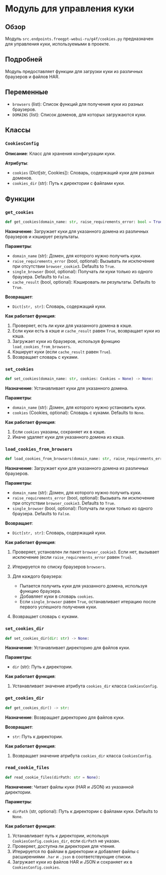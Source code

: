# Модуль для управления куки

## Обзор

Модуль `src.endpoints.freegpt-webui-ru/g4f/cookies.py` предназначен для управления куки, используемыми в проекте.

## Подробней

Модуль предоставляет функции для загрузки куки из различных браузеров и файлов HAR.

## Переменные

*   `browsers` (list): Список функций для получения куки из разных браузеров.
*   `DOMAINS` (list): Список доменов, для которых загружаются куки.

## Классы

### `CookiesConfig`

**Описание**: Класс для хранения конфигурации куки.

**Атрибуты**:

*   `cookies` (Dict[str, Cookies]): Словарь, содержащий куки для разных доменов.
*   `cookies_dir` (str): Путь к директории с файлами куки.

## Функции

### `get_cookies`

```python
def get_cookies(domain_name: str, raise_requirements_error: bool = True, single_browser: bool = False, cache_result: bool = True) -> Dict[str, str]:
```

**Назначение**: Загружает куки для указанного домена из различных браузеров и кэширует результаты.

**Параметры**:

*   `domain_name` (str): Домен, для которого нужно получить куки.
*   `raise_requirements_error` (bool, optional): Вызывать ли исключение при отсутствии `browser_cookie3`. Defaults to `True`.
*   `single_browser` (bool, optional): Получать ли куки только из одного браузера. Defaults to `False`.
*   `cache_result` (bool, optional): Кэшировать ли результаты. Defaults to `True`.

**Возвращает**:

*   `Dict[str, str]`: Словарь, содержащий куки.

**Как работает функция**:

1.  Проверяет, есть ли куки для указанного домена в кэше.
2.  Если куки есть в кэше и `cache_result` равен `True`, возвращает куки из кэша.
3.  Загружает куки из браузеров, используя функцию `load_cookies_from_browsers`.
4.  Кэширует куки (если `cache_result` равен `True`).
5.  Возвращает словарь с куками.

### `set_cookies`

```python
def set_cookies(domain_name: str, cookies: Cookies = None) -> None:
```

**Назначение**: Устанавливает куки для указанного домена.

**Параметры**:

*   `domain_name` (str): Домен, для которого нужно установить куки.
*   `cookies` (Cookies, optional): Словарь с куками. Defaults to `None`.

**Как работает функция**:

1.  Если `cookies` указаны, сохраняет их в кэше.
2.  Иначе удаляет куки для указанного домена из кэша.

### `load_cookies_from_browsers`

```python
def load_cookies_from_browsers(domain_name: str, raise_requirements_error: bool = True, single_browser: bool = False) -> Cookies:
```

**Назначение**: Загружает куки для указанного домена из различных браузеров.

**Параметры**:

*   `domain_name` (str): Домен, для которого нужно получить куки.
*   `raise_requirements_error` (bool, optional): Вызывать ли исключение при отсутствии `browser_cookie3`. Defaults to `True`.
*   `single_browser` (bool, optional): Получать ли куки только из одного браузера. Defaults to `False`.

**Возвращает**:

*   `Dict[str, str]`: Словарь, содержащий куки.

**Как работает функция**:

1.  Проверяет, установлен ли пакет `browser_cookie3`. Если нет, вызывает исключение (если `raise_requirements_error` равен `True`).
2.  Итерируется по списку браузеров `browsers`.
3.  Для каждого браузера:

    *   Пытается получить куки для указанного домена, используя функцию браузера.
    *   Добавляет куки в словарь `cookies`.
    *   Если `single_browser` равен `True`, останавливает итерацию после первого успешного получения куки.
4.  Возвращает словарь с куками.

### `set_cookies_dir`

```python
def set_cookies_dir(dir: str) -> None:
```

**Назначение**: Устанавливает директорию для файлов куки.

**Параметры**:

*   `dir` (str): Путь к директории.

**Как работает функция**:

1.  Устанавливает значение атрибута `cookies_dir` класса `CookiesConfig`.

### `get_cookies_dir`

```python
def get_cookies_dir() -> str:
```

**Назначение**: Возвращает директорию для файлов куки.

**Возвращает**:

*   `str`: Путь к директории.

**Как работает функция**:

1.  Возвращает значение атрибута `cookies_dir` класса `CookiesConfig`.

### `read_cookie_files`

```python
def read_cookie_files(dirPath: str = None):
```

**Назначение**: Читает файлы куки (HAR и JSON) из указанной директории.

**Параметры**:

*   `dirPath` (str, optional): Путь к директории с файлами куки. Defaults to `None`.

**Как работает функция**:

1.  Устанавливает путь к директории, используя `CookiesConfig.cookies_dir`, если `dirPath` не указан.
2.  Проверяет, доступна ли директория для чтения.
3.  Итерируется по файлам в директории и добавляет файлы с расширениями `.har` и `.json` в соответствующие списки.
4.  Загружает куки из файлов HAR и JSON и сохраняет их в `CookiesConfig.cookies`.